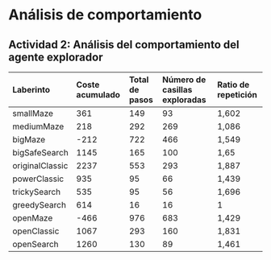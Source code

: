 # Análisis de comportamiento
## Actividad 2: Análisis del comportamiento del agente explorador
| Laberinto | Coste acumulado | Total de pasos | Número de casillas exploradas | Ratio de repetición |
| :-- | :-- | :-- | :-- | :-- |
| smallMaze | 361 | 149 | 93 | 1,602 |
| mediumMaze | 218 | 292 | 269 | 1,086 |
| bigMaze | -212 | 722 | 466 | 1,549 |
| bigSafeSearch | 1145 | 165 | 100 | 1,65 |
| originalClassic | 2237 | 553 | 293 | 1,887 |
| powerClassic | 935 | 95 | 66 | 1,439 |
| trickySearch | 535 | 95 | 56 | 1,696 |
| greedySearch | 614 | 16 | 16 | 1 |
| openMaze | -466 | 976 | 683 | 1,429 |
| openClassic | 1067 | 293 | 160 | 1,831 |
| openSearch | 1260 | 130 | 89 | 1,461 |